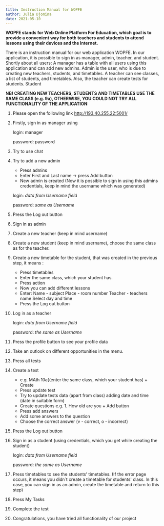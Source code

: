 ```yaml
---
title: Instruction Manual for WOPFE
author: Julia Djomina
date: 2021-05-10
---
```


**WOPFE stands for Web Online Platform For Education, which goal is to provide a convenient way
for both teachers and students to attend lessons using their devices and the Internet.**

There is an instruction manual for our web application WOPFE. In our application, it is possible to sign in as manager, 
admin, teacher, and student.
Shortly about all users:
A manager has a table with all users using this application and can add new admins. 
Admin is the user, who is due to creating new teachers, students, and timetables. 
A teacher can see classes, a list of students, and timetables. Also, the teacher can create tests for students.
Student  

**NB! CREATING NEW TEACHERS, STUDENTS AND TIMETABLES USE THE SAME CLASS (e.g. 9a), OTHERWISE, YOU COULD NOT TRY ALL FUNCTIONALITY OF THE APPLICATION**

1. Please open the following link http://193.40.255.22:5001/
2. Firstly, sign in as manager using 


    login: manager

    password: password


3. Try to use chat
4. Try to add a new admin 
    - Press admins
    - Enter First and Last name -> press Add  button
    - New admin is created (Now it is possible to sign in using this admins credentials, keep in mind the username which was generated)

    login: _data from Username field_

    password: _same as Username_
    
5. Press the Log out button
6. Sign in as admin 
7. Create a new teacher (keep in mind username)
8. Create a new student (keep in mind username), choose the same class as for the teacher.
9. Create a new timetable for the student, that was created in the previous step, it means :
    - Press timetables
    - Enter the same class, which your student has. 
    - Press action
    - Now you can add different lessons
    - Enter:
        Name - subject
        Place - room number
        Teacher - teachers name
        Select day and time
    - Press the Log out button
10. Log in as a teacher

    login: _data from Username field_

    password: _the same as Username_

11. Press the profile button to see your profile data
12. Take an outlook on different opportunities in the menu. 
13. Press all tests
14. Create a test 
    - e.g. MAth 10a((enter the same class, which your student has) + Create
    - Press update test
    - Try to update tests data (apart from class) adding date and time (date in suitable form)
    - Create questions 
        e.g. 1. How old are you + Add button
    - Press add answers
    - Add some answers to the question 
    - Choose the correct answer (v - correct, o - incorrect) 
15. Press the Log out button
16. Sign in as a student (using credentials, which you get while creating the student)

    login: _data from Username field_

    password: _the same as Username_

17. Press timetables to see the students' timetables. (If the error page occurs, it means you didn`t create a timetable for  students' class. In this case, you can sign in as an admin, create the timetable and return to this step)
18. Press My Tasks
19. Complete the test
20. Congratulations, you have tried all functionality of our project



    




